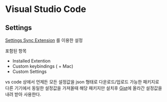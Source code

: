 # Visual Studio Code

## Settings


[Settings Sync Extension](https://gist.github.com/smc0210/d081db34c30c9fba4d041a73a12fa938) 를 이용한 설정

포함된 항목
- Installed Extention
- Custom keybindings ( + Mac)
- Custom Settings

vs code 상에서 언제든 모든 설정값을 json 형태로 다운로드/업로드 가능한 패키지로 다른 기기에서 동일한 설정값을 가져올때 해당 패키지만 설치후 [Gist](https://gist.github.com/smc0210/d081db34c30c9fba4d041a73a12fa938)에 올라간
설정값을 내려 받아 사용한다.